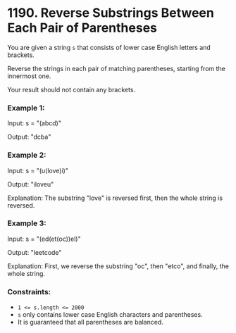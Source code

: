 # 1190. Reverse Substrings Between Each Pair of Parentheses
You are given a string `s` that consists of lower case English letters and brackets.

Reverse the strings in each pair of matching parentheses, starting from the innermost one.

Your result should not contain any brackets.

### Example 1:
Input: s = "(abcd)"

Output: "dcba"

### Example 2:
Input: s = "(u(love)i)"

Output: "iloveu"

Explanation: The substring "love" is reversed first, then the whole string is reversed.


### Example 3:
Input: s = "(ed(et(oc))el)"

Output: "leetcode"

Explanation: First, we reverse the substring "oc", then "etco", and finally, the whole string.

### Constraints:

-   `1 <= s.length <= 2000`
-   `s` only contains lower case English characters and parentheses.
-   It is guaranteed that all parentheses are balanced.


